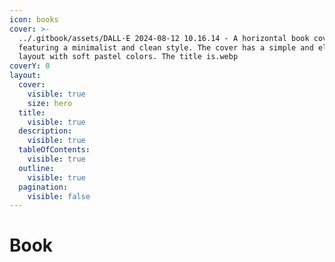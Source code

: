 ```yaml
---
icon: books
cover: >-
  ../.gitbook/assets/DALL·E 2024-08-12 10.16.14 - A horizontal book cover design
  featuring a minimalist and clean style. The cover has a simple and elegant
  layout with soft pastel colors. The title is.webp
coverY: 0
layout:
  cover:
    visible: true
    size: hero
  title:
    visible: true
  description:
    visible: true
  tableOfContents:
    visible: true
  outline:
    visible: true
  pagination:
    visible: false
---
```


# Book

